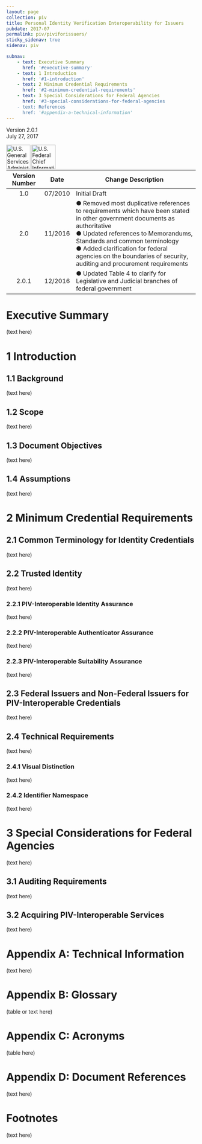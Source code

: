 ```yaml
---
layout: page
collection: piv
title: Personal Identity Verification Interoperability for Issuers
pubdate: 2017-07
permalink: piv/piviforissuers/
sticky_sidenav: true
sidenav: piv

subnav:
    - text: Executive Summary
      href: '#executive-summary'
    - text: 1 Introduction
      href: '#1-introduction'
    - text: 2 Minimum Credential Requirements
      href: '#2-minimum-credential-requirements'
    - text: 3 Special Considerations for Federal Agencies
      href: '#3-special-considerations-for-federal-agencies
    - text: References
      href: '#appendix-a-technical-information'
---
```


Version 2.0.1  
July 27, 2017

<a href="{{site.baseurl}}/assets/img/logo-gsa.png" target="_blank" rel="noopener noreferrer"><img src="{{site.baseurl}}/assets/img/logo-gsa.png" width="64" height='64' align="left" alt="U.S. General Services Administration Logo"></a>
<a href="{{site.baseurl}}/assets/img/logo-cio.png" target="_blank" rel="noopener noreferrer"><img src="{{site.baseurl}}/assets/img/logo-cio.png" width="64" height='64' align="left" alt="U.S. Federal Chief Information Officer Council Logo"></a><br><br><br>

| Version Number | Date | Change Description |
| :----------: | :-------: | -------- |
| 1.0 | 07/2010 | Initial Draft |
| 2.0 | 11/2016 | ●	Removed most duplicative references to requirements which have been stated in other government documents as authoritative<br>● Updated references to Memorandums, Standards and common terminology<br>● Added clarification for federal agencies on the boundaries of security, auditing and procurement requirements |
| 2.0.1 | 12/2016 | ● Updated Table 4 to clarify for Legislative and Judicial branches of federal government |

# Executive Summary

(text here)

# 1 Introduction
## 1.1 Background

(text here)

## 1.2 Scope

(text here)

## 1.3 Document Objectives

(text here)

## 1.4 Assumptions

(text here)

# 2 Minimum Credential Requirements
## 2.1 Common Terminology for Identity Credentials

(text here)

## 2.2 Trusted Identity

(text here)

### 2.2.1 PIV-Interoperable Identity Assurance

(text here)

### 2.2.2 PIV-Interoperable Authenticator Assurance

(text here)

### 2.2.3 PIV-Interoperable Suitability Assurance

(text here)

## 2.3 Federal Issuers and Non-Federal Issuers for PIV-Interoperable Credentials

(text here)

## 2.4 Technical Requirements

(text here)

### 2.4.1 Visual Distinction

(text here)

### 2.4.2 Identifier Namespace

(text here)

# 3 Special Considerations for Federal Agencies

(text here)

## 3.1	Auditing Requirements

(text here)

## 3.2 Acquiring PIV-Interoperable Services

(text here)

# Appendix A: Technical Information

(text here)

# Appendix B: Glossary

(table or text here)

# Appendix C: Acronyms

(table here)

# Appendix D: Document References

(text here)

# Footnotes

(text here)
